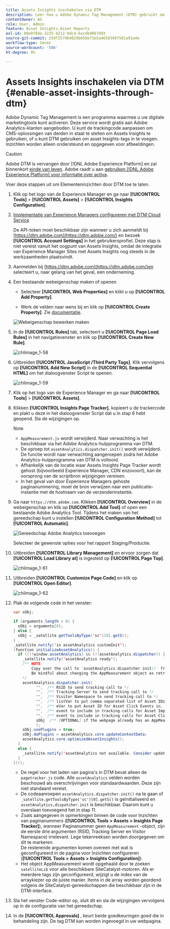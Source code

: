 ```yaml
---
title: Assets Insights inschakelen via DTM
description: Leer hoe u Adobe Dynamic Tag Management (DTM) gebruikt om Assets Insights in te schakelen.
contentOwner: AG
role: User, Admin
feature: Asset Insights,Asset Reports
exl-id: 80e8f84e-3235-4212-9dcd-6acdb9067893
source-git-commit: 259f257964829b65bb71b5a46583997581a91a4e
workflow-type: tm+mt
source-wordcount: '586'
ht-degree: 0%

---
```


# Assets Insights inschakelen via DTM {#enable-asset-insights-through-dtm}

Adobe Dynamic Tag Management is een programma waarmee u uw digitale marketingtools kunt activeren. Deze service wordt gratis aan Adobe Analytics-klanten aangeboden. U kunt de trackingcode aanpassen om CMS-oplossingen van derden in staat te stellen om Assets Insights te gebruiken, of u kunt DTM gebruiken om asset Insights-tags in te voegen. Inzichten worden alleen ondersteund en opgegeven voor afbeeldingen.

>[!CAUTION]
>
>Adobe DTM is vervangen door [!DNL Adobe Experience Platform] en zal binnenkort [einde van leven](https://medium.com/launch-by-adobe/dtm-plans-for-a-sunset-3c6aab003a6f). Adobe raadt u aan [gebruiken [!DNL Adobe Experience Platform] voor informatie over activa](https://experienceleague.adobe.com/docs/experience-manager-learn/assets/advanced/asset-insights-launch-tutorial.html).

Voer deze stappen uit om Elementeninzichten door DTM toe te laten.

1. Klik op het logo van de Experience Manager en ga naar **[!UICONTROL Tools]** > **[!UICONTROL Assets]** > **[!UICONTROL Insights Configuration]**.
1. [Implementatie van Experience Managers configureren met DTM Cloud Service](/help/sites-administering/dtm.md)

   De API-token moet beschikbaar zijn wanneer u zich aanmeldt bij [https://dtm.adobe.com](https://dtm.adobe.com/) en bezoek **[!UICONTROL Account Settings]** in het gebruikersprofiel. Deze stap is niet vereist vanuit het oogpunt van Assets Insights, omdat de integratie van Experience Manager Sites met Assets Insights nog steeds in de werkzaamheden plaatsvindt.

1. Aanmelden bij [https://dtm.adobe.com](https://dtm.adobe.com/)en selecteert u, naar gelang van het geval, een onderneming.
1. Een bestaande webeigenschap maken of openen

   * Selecteer **[!UICONTROL Web Properties]** en klikt u op **[!UICONTROL Add Property]**.

   * Werk de velden naar wens bij en klik op **[!UICONTROL Create Property]**. Zie [documentatie](https://experienceleague.adobe.com/docs/experience-manager-learn/getting-started-wknd-tutorial-develop/overview.html).

   ![Webeigenschap bewerken maken](assets/Create-edit-web-property.png)

1. In de **[!UICONTROL Rules]** tab, selecteert u **[!UICONTROL Page Load Rules]** in het navigatievenster en klik op **[!UICONTROL Create New Rule]**.

   ![chlimage_1-58](assets/chlimage_1-194.png)

1. Uitbreiden **[!UICONTROL JavaScript /Third Party Tags]**. Klik vervolgens op **[!UICONTROL Add New Script]** in de **[!UICONTROL Sequential HTML]** om het dialoogvenster Script te openen.

   ![chlimage_1-59](assets/chlimage_1-195.png)

1. Klik op het logo van de Experience Manager en ga naar **[!UICONTROL Tools]** > **[!UICONTROL Assets]**.
1. Klikken **[!UICONTROL Insights Page Tracker]**, kopieert u de trackercode en plakt u deze in het dialoogvenster Script dat u in stap 6 hebt geopend. Sla de wijzigingen op.

   >[!NOTE]
   >
   >* `AppMeasurement.js` wordt verwijderd. Naar verwachting is het beschikbaar via het Adobe Analytics-hulpprogramma van DTM.
   >* De oproep tot `assetAnalytics.dispatcher.init()` wordt verwijderd. De functie wordt naar verwachting aangeroepen zodra het Adobe Analytics-hulpprogramma van DTM is voltooid.
   >* Afhankelijk van de locatie waar Assets Insights Page Tracker wordt gehost (bijvoorbeeld Experience Manager, CDN enzovoort), kan de oorsprong van de scriptbron wijzigingen vereisen.
   >* In het geval van door Experience Managers gehoste paginanummering, moet de bron verwijzen naar een publicatie-instantie met de hostnaam van de verzenderinstantie.

1. Ga naar `https://dtm.adobe.com`. Klikken **[!UICONTROL Overview]** in de webeigenschap en klik op **[!UICONTROL Add Tool]** of open een bestaande Adobe Analytics Tool. Tijdens het maken van het gereedschap kunt u instellen **[!UICONTROL Configuration Method]** tot **[!UICONTROL Automatic]**.

   ![Gereedschap Adobe Analytics toevoegen](assets/Add-Adobe-Analytics-Tool.png)

   Selecteer de gewenste opties voor het rapport Staging/Productie.

1. Uitbreiden **[!UICONTROL Library Management]** en ervoor zorgen dat **[!UICONTROL Load Library at]** is ingesteld op **[!UICONTROL Page Top]**.

   ![chlimage_1-61](assets/chlimage_1-197.png)

1. Uitbreiden **[!UICONTROL Customize Page Code]** en klik op **[!UICONTROL Open Editor]**.

   ![chlimage_1-62](assets/chlimage_1-198.png)

1. Plak de volgende code in het venster:

   ```Java
   var sObj;
   
   if (arguments.length > 0) {
     sObj = arguments[0];
   } else {
     sObj = _satellite.getToolsByType('sc')[0].getS();
   }
   _satellite.notify('in assetAnalytics customInit');
   (function initializeAssetAnalytics() {
     if ((!!window.assetAnalytics) && (!!assetAnalytics.dispatcher)) {
       _satellite.notify('assetAnalytics ready');
       /** NOTE:
           Copy over the call to 'assetAnalytics.dispatcher.init()' from Assets Pagetracker
           Be mindful about changing the AppMeasurement object as retrieved above.
       */
       assetAnalytics.dispatcher.init(
             "",  /** RSID to send tracking-call to */
             "",  /** Tracking Server to send tracking-call to */
             "",  /** Visitor Namespace to send tracking-call to */
             "",  /** listVar to put comma-separated-list of Asset IDs for Asset Impression Events in tracking-call, for example, 'listVar1' */
             "",  /** eVar to put Asset ID for Asset Click Events in, for example, 'eVar3' */
             "",  /** event to include in tracking-calls for Asset Impression Events, for example, 'event8' */
             "",  /** event to include in tracking-calls for Asset Click Events, for example, 'event7' */
             sObj  /** [OPTIONAL] if the webpage already has an AppMeasurement object, include the object here. If unspecified, Pagetracker Core shall create its own AppMeasurement object */
             );
       sObj.usePlugins = true;
       sObj.doPlugins = assetAnalytics.core.updateContextData;
       assetAnalytics.core.optimizedAssetInsights();
     }
     else {
       _satellite.notify('assetAnalytics not available. Consider updating the Custom Page Code', 4);
     }
   })();
   ```

   * De regel voor het laden van pagina&#39;s in DTM bevat alleen de `pagetracker.js` code. Alle `assetAnalytics` velden worden beschouwd als overschrijvingen voor standaardwaarden. Deze zijn niet standaard vereist.
   * De codeaanroepen `assetAnalytics.dispatcher.init()` na te gaan of `_satellite.getToolsByType('sc')[0].getS()` is geïnitialiseerd en `assetAnalytics,dispatcher.init` is beschikbaar. Daarom kunt u overslaan toevoegend het in stap 11.
   * Zoals aangegeven in opmerkingen binnen de code voor Inzichten van paginanummers (**[!UICONTROL Tools > Assets > Insights Page Tracker]**), wanneer Paginanummer geen `AppMeasurement` -object, zijn de eerste drie argumenten (RSID, Tracking Server en Visitor Namespace) irrelevant. Lege tekenreeksen worden doorgegeven om dit te markeren.\
     De resterende argumenten komen overeen met wat is geconfigureerd in de pagina voor Inzichten configureren (**[!UICONTROL Tools > Assets > Insights Configuration]**).
   * Het object AppMeasurement wordt opgehaald door te zoeken `satelliteLib` voor alle beschikbare SiteCatalyst-motoren. Als er meerdere tags zijn geconfigureerd, wijzigt u de index van de arraykiezer op de juiste manier. Items in de array worden geordend volgens de SiteCatalyst-gereedschappen die beschikbaar zijn in de DTM-interface.

1. Sla het venster Code-editor op, sluit dit en sla de wijzigingen vervolgens op in de configuratie van het gereedschap.
1. In de **[!UICONTROL Approvals]** , keurt beide goedkeuringen goed die in behandeling zijn. De tag DTM kan worden ingevoegd in uw webpagina.
